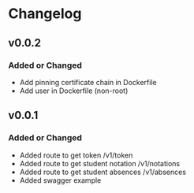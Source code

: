 # Changelog

## v0.0.2

### Added or Changed

- Add pinning certificate chain in Dockerfile
- Add user in Dockerfile (non-root)

## v0.0.1

### Added or Changed

- Added route to get token /v1/token
- Added route to get student notation /v1/notations
- Added route to get student absences /v1/absences
- Added swagger example
